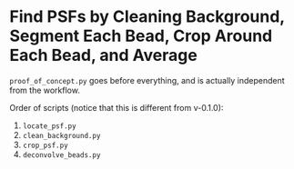 # Find PSFs by Cleaning Background, Segment Each Bead, Crop Around Each Bead, and Average

`proof_of_concept.py` goes before everything, and is actually independent from the workflow.

Order of scripts (notice that this is different from v-0.1.0):
1. `locate_psf.py`
2. `clean_background.py`
3. `crop_psf.py`
4. `deconvolve_beads.py`

